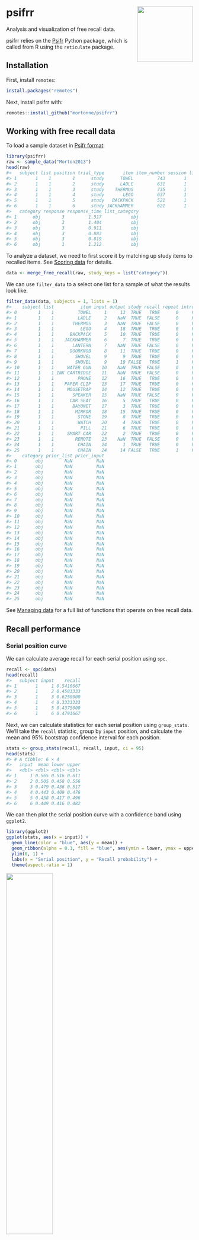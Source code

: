 
<!-- README.md is generated from README.Rmd. Please edit that file -->

# psifrr <img src="man/figures/logo.png" width="150px" align="right" />

<!-- badges: start -->
<!-- badges: end -->

Analysis and visualization of free recall data.

psifrr relies on the
[Psifr](https://psifr.readthedocs.io/en/stable/index.html) Python
package, which is called from R using the `reticulate` package.

## Installation

First, install `remotes`:

``` r
install.packages("remotes")
```

Next, install psifrr with:

``` r
remotes::install_github("mortonne/psifrr")
```

## Working with free recall data

To load a sample dataset in [Psifr
format](https://psifr.readthedocs.io/en/stable/guide/import.html):

``` r
library(psifrr)
raw <- sample_data("Morton2013")
head(raw)
#>   subject list position trial_type       item item_number session list_type
#> 1       1    1        1      study      TOWEL         743       1      pure
#> 2       1    1        2      study      LADLE         631       1      pure
#> 3       1    1        3      study    THERMOS         735       1      pure
#> 4       1    1        4      study       LEGO         637       1      pure
#> 5       1    1        5      study   BACKPACK         521       1      pure
#> 6       1    1        6      study JACKHAMMER         621       1      pure
#>   category response response_time list_category
#> 1      obj        3         1.517           obj
#> 2      obj        3         1.404           obj
#> 3      obj        3         0.911           obj
#> 4      obj        3         0.883           obj
#> 5      obj        3         0.819           obj
#> 6      obj        1         1.212           obj
```

To analyze a dataset, we need to first score it by matching up study
items to recalled items. See [Scoring
data](https://psifr.readthedocs.io/en/stable/guide/score.html) for
details.

``` r
data <- merge_free_recall(raw, study_keys = list("category"))
```

We can use `filter_data` to a select one list for a sample of what the
results look like:

``` r
filter_data(data, subjects = 1, lists = 1)
#>    subject list          item input output study recall repeat intrusion
#> 0        1    1         TOWEL     1     13  TRUE   TRUE      0     FALSE
#> 1        1    1         LADLE     2    NaN  TRUE  FALSE      0     FALSE
#> 2        1    1       THERMOS     3    NaN  TRUE  FALSE      0     FALSE
#> 3        1    1          LEGO     4     18  TRUE   TRUE      0     FALSE
#> 4        1    1      BACKPACK     5     10  TRUE   TRUE      0     FALSE
#> 5        1    1    JACKHAMMER     6      7  TRUE   TRUE      0     FALSE
#> 6        1    1       LANTERN     7    NaN  TRUE  FALSE      0     FALSE
#> 7        1    1      DOORKNOB     8     11  TRUE   TRUE      0     FALSE
#> 8        1    1        SHOVEL     9      9  TRUE   TRUE      0     FALSE
#> 9        1    1        SHOVEL     9     19 FALSE   TRUE      1     FALSE
#> 10       1    1     WATER GUN    10    NaN  TRUE  FALSE      0     FALSE
#> 11       1    1 INK CARTRIDGE    11    NaN  TRUE  FALSE      0     FALSE
#> 12       1    1         PHONE    12     16  TRUE   TRUE      0     FALSE
#> 13       1    1    PAPER CLIP    13     17  TRUE   TRUE      0     FALSE
#> 14       1    1     MOUSETRAP    14     12  TRUE   TRUE      0     FALSE
#> 15       1    1       SPEAKER    15    NaN  TRUE  FALSE      0     FALSE
#> 16       1    1      CAR SEAT    16      5  TRUE   TRUE      0     FALSE
#> 17       1    1       BAYONET    17      3  TRUE   TRUE      0     FALSE
#> 18       1    1        MIRROR    18     15  TRUE   TRUE      0     FALSE
#> 19       1    1         STONE    19      8  TRUE   TRUE      0     FALSE
#> 20       1    1         WATCH    20      4  TRUE   TRUE      0     FALSE
#> 21       1    1          PILL    21      6  TRUE   TRUE      0     FALSE
#> 22       1    1     SMART CAR    22      2  TRUE   TRUE      0     FALSE
#> 23       1    1        REMOTE    23    NaN  TRUE  FALSE      0     FALSE
#> 24       1    1         CHAIN    24      1  TRUE   TRUE      0     FALSE
#> 25       1    1         CHAIN    24     14 FALSE   TRUE      1     FALSE
#>    category prior_list prior_input
#> 0       obj        NaN         NaN
#> 1       obj        NaN         NaN
#> 2       obj        NaN         NaN
#> 3       obj        NaN         NaN
#> 4       obj        NaN         NaN
#> 5       obj        NaN         NaN
#> 6       obj        NaN         NaN
#> 7       obj        NaN         NaN
#> 8       obj        NaN         NaN
#> 9       obj        NaN         NaN
#> 10      obj        NaN         NaN
#> 11      obj        NaN         NaN
#> 12      obj        NaN         NaN
#> 13      obj        NaN         NaN
#> 14      obj        NaN         NaN
#> 15      obj        NaN         NaN
#> 16      obj        NaN         NaN
#> 17      obj        NaN         NaN
#> 18      obj        NaN         NaN
#> 19      obj        NaN         NaN
#> 20      obj        NaN         NaN
#> 21      obj        NaN         NaN
#> 22      obj        NaN         NaN
#> 23      obj        NaN         NaN
#> 24      obj        NaN         NaN
#> 25      obj        NaN         NaN
```

See [Managing
data](https://mortonne.github.io/psifrr/reference/index.html#managing-data)
for a full list of functions that operate on free recall data.

## Recall performance

### Serial position curve

We can calculate average recall for each serial position using `spc`.

``` r
recall <- spc(data)
head(recall)
#>   subject input    recall
#> 1       1     1 0.5416667
#> 2       1     2 0.4583333
#> 3       1     3 0.6250000
#> 4       1     4 0.3333333
#> 5       1     5 0.4375000
#> 6       1     6 0.4791667
```

Next, we can calculate statistics for each serial position using
`group_stats`. We’ll take the `recall` statistic, group by `input`
position, and calculate the mean and 95% bootstrap confidence interval
for each position.

``` r
stats <- group_stats(recall, recall, input, ci = 95)
head(stats)
#> # A tibble: 6 × 4
#>   input  mean lower upper
#>   <dbl> <dbl> <dbl> <dbl>
#> 1     1 0.565 0.516 0.611
#> 2     2 0.505 0.458 0.556
#> 3     3 0.479 0.436 0.517
#> 4     4 0.443 0.409 0.476
#> 5     5 0.458 0.417 0.496
#> 6     6 0.449 0.416 0.482
```

We can then plot the serial position curve with a confidence band using
`ggplot2`.

``` r
library(ggplot2)
ggplot(stats, aes(x = input)) +
  geom_line(color = "blue", aes(y = mean)) +
  geom_ribbon(alpha = 0.1, fill = "blue", aes(ymin = lower, ymax = upper)) +
  ylim(0, 1) +
  labs(x = "Serial position", y = "Recall probability") +
  theme(aspect.ratio = 1)
```

<img src="man/figures/index-spc-1.png" width="50%" />

### Probability of Nth recall

We can also split up recalls, to test for example how likely
participants were to initiate recall with the last item on the list,
using `pnr`.

``` r
nth_recall <- pnr(data)
head(nth_recall)
#>   subject output input       prob actual possible
#> 1       1      1     1 0.00000000      0       48
#> 2       1      1     2 0.02083333      1       48
#> 3       1      1     3 0.00000000      0       48
#> 4       1      1     4 0.00000000      0       48
#> 5       1      1     5 0.00000000      0       48
#> 6       1      1     6 0.00000000      0       48
```

This gives us the probability of recall conditional on both output
position (`output`) and serial or input position (`input`).

### Prior-list intrusions

Participants will sometimes accidentally recall items from prior lists;
these recalls are known as prior-list intrusions (PLIs). To better
understand how prior-list intrusions are happening, you can look at how
many lists back those items were originally presented using
`pli_list_lag`.

First, you need to choose a maximum list lag that you will consider.
This determines which lists will be included in the analysis. For
example, if you have a maximum lag of 3, then the first 3 lists will be
excluded from the analysis. This ensures that each included list can
potentially have intrusions of each possible list lag.

``` r
pli <- pli_list_lag(data, max_lag = 3)
head(pli)
#>   subject list_lag count   per_list       prob
#> 1       1        1     7 0.15555556 0.25925926
#> 2       1        2     5 0.11111111 0.18518519
#> 3       1        3     0 0.00000000 0.00000000
#> 4       2        1     9 0.20000000 0.19148936
#> 5       2        2     2 0.04444444 0.04255319
#> 6       2        3     1 0.02222222 0.02127660
```

The analysis returns a raw count of intrusions at each lag (`count`),
the count divided by the number of included lists (`per_list`), and the
probability of a given intrusion coming from a given lag (`prob`).

## Temporal clustering

### Lag conditional response probability

In all CRP analyses, transition probabilities are calculated conditional
on a given transition being available. For example, in a six-item list,
if the items 6, 1, and 4 have been recalled, then possible items that
could have been recalled next are 2, 3, or 5; therefore, possible lags
at that point in the recall sequence are -2, -1, or +1. The number of
actual transitions observed for each lag is divided by the number of
times that lag was possible, to obtain the CRP for each lag.

``` r
crp <- lag_crp(data)
head(crp)
#>   subject lag       prob actual possible
#> 1       1 -23 0.02083333      1       48
#> 2       1 -22 0.03571429      3       84
#> 3       1 -21 0.02631579      3      114
#> 4       1 -20 0.02400000      3      125
#> 5       1 -19 0.01438849      2      139
#> 6       1 -18 0.01219512      2      164
```

The results show the count of times a given transition actually happened
in the observed recall sequences (`actual`) and the number of times a
transition could have occurred (`possible`). Finally, the `prob` column
gives the estimated probability of a given transition occurring,
calculated by dividing the actual count by the possible count.

### Compound lag conditional response probability

The compound lag-CRP was developed to measure how temporal clustering
changes as a result of prior clustering during recall. They found
evidence that temporal clustering is greater immediately after
transitions with short lags compared to long lags. The
`lag_crp_compound` analysis calculates conditional response probability
by lag, but with the additional condition of the lag of the previous
transition.

``` r
compound_crp <- lag_crp_compound(data)
head(compound_crp)
#>   subject previous current prob actual possible
#> 1       1      -23     -23  NaN      0        0
#> 2       1      -23     -22  NaN      0        0
#> 3       1      -23     -21  NaN      0        0
#> 4       1      -23     -20  NaN      0        0
#> 5       1      -23     -19  NaN      0        0
#> 6       1      -23     -18  NaN      0        0
```

The results show conditional response probabilities as in the standard
lag-CRP analysis, but with two lag columns: `previous` (the lag of the
prior transition) and `current` (the lag of the current transition).

### Lag rank

We can summarize the tendency to group together nearby items by running
a lag rank analysis using `lag_rank`. For each recall, this determines
the absolute lag of all remaining items available for recall and then
calculates their percentile rank. Then the rank of the actual transition
made is taken, scaled to vary between 0 (furthest item chosen) and 1
(nearest item chosen). Chance clustering will be 0.5; clustering above
that value is evidence of a temporal contiguity effect.

``` r
ranks <- lag_rank(data)
head(ranks)
#>   subject      rank
#> 1       1 0.6109533
#> 2       2 0.6356764
#> 3       3 0.6126071
#> 4       4 0.6670897
#> 5       5 0.6439234
#> 6       6 0.6484440
```

## Category clustering

### Category conditional response probability

If there are multiple categories or conditions of trials in a list, we
can test whether participants tend to successively recall items from the
same category. The category-CRP, calculated using `category_crp`,
estimates the probability of successively recalling two items from the
same category.

``` r
cat_crp <- category_crp(data, "category")
head(cat_crp)
#>   subject      prob actual possible
#> 1       1 0.8011472    419      523
#> 2       2 0.7334559    399      544
#> 3       3 0.7631579    377      494
#> 4       4 0.8148820    449      551
#> 5       5 0.8772727    579      660
#> 6       6 0.8096154    421      520
```

### Category clustering measures

A number of measures have been developed to measure category clustering
relative to that expected due to chance, under certain assumptions. Two
such measures are list-based clustering (LBC) and adjusted ratio of
clustering (ARC). These measures can be calculated using the
`category_clustering` function.

``` r
clust = category_clustering(data, "category")
head(clust)
#>   subject      lbc       arc
#> 1       1 2.286232 0.6145451
#> 2       2 1.846014 0.4078391
#> 3       3 2.102355 0.6273712
#> 4       4 2.778080 0.6887610
#> 5       5 4.706522 0.8737552
#> 6       6 2.801630 0.7239257
```

Both measures are defined such that positive values indicate
above-chance clustering. ARC scores have a maximum of 1, while the upper
bound of LBC scores depends on the number of categories and the number
of items per category in the study list.

## Semantic clustering

### Distance conditional response probability

Models of semantic knowledge allow the semantic distance between pairs
of items to be quantified. If you have such a model defined for your
stimulus pool, you can use the distance CRP analysis to examine how
semantic distance affects recall transitions.

You must first define distances between pairs of items. Here, we use
correlation distances based on the wiki2USE model.

``` r
d <- sample_distances("Morton2013")
```

We also need a column indicating the index of each item in the distances
matrix. We use `pool_index` to create a new column called `item_index`
with the index of each item in the pool corresponding to the distances
matrix.

``` r
data$item_index <- pool_index(data$item, d$items)
```

Finally, we must define distance bins. Here, we use 10 bins with equally
spaced distance percentiles. Note that, when calculating distance
percentiles, we use the `squareform` function to get only the
non-diagonal entries.

``` r
percentiles <- pracma::linspace(.01, .99, 10)
edges <- quantile(pracma::squareform(d$distances), percentiles)
```

We can now calculate conditional response probability as a function of
distance bin using `distance_crp`, to examine how response probability
varies with semantic distance.

``` r
dist_crp <- distance_crp(data, "item_index", d$distances, edges)
head(dist_crp)
#>   subject    center       prob actual possible
#> 1       1 0.4675320 0.08545557    151     1767
#> 2       1 0.6177484 0.06791569     87     1281
#> 3       1 0.6736562 0.06250000     65     1040
#> 4       1 0.7110752 0.05183585     48      926
#> 5       1 0.7420689 0.05063291     44      869
#> 6       1 0.7708671 0.02836879     24      846
```

### Distance rank

Similarly to the lag rank analysis of temporal clustering, we can
summarize distance-based clustering (such as semantic clustering) with a
single rank measure. The distance rank varies from 0 (the most-distant
item is always recalled) to 1 (the closest item is always recalled),
with chance clustering corresponding to 0.5. Given a matrix of item
distances, we can calculate distance rank using `distance_rank`.

``` r
ranks <- distance_rank(data, "item_index", d$distances)
head(ranks)
#>   subject      rank
#> 1       1 0.6355710
#> 2       2 0.5714568
#> 3       3 0.6272815
#> 4       4 0.6375957
#> 5       5 0.6461814
#> 6       6 0.6002912
```

### Distance rank shifted

Like with the compound lag-CRP, we can also examine how recalls before
the just-previous one may predict subsequent recalls. To examine whether
distances relative to earlier items are predictive of the next recall,
we can use a shifted distance rank analysis using
`distance_rank_shifted`.

Here, to account for the category structure of the list, we will only
include within-category transitions.

``` r
ranks <- distance_rank_shifted(data, "item_index", d$distances, 4, test_key = "category", test = function(x, y) x == y)
head(ranks)
#>   subject shift      rank
#> 1       1    -4 0.5186171
#> 2       1    -3 0.4921032
#> 3       1    -2 0.5160634
#> 4       1    -1 0.5791984
#> 5       2    -4 0.4639307
#> 6       2    -3 0.4965965
```

The distance rank is returned for each shift. The -1 shift is the same
as the standard distance rank analysis.
